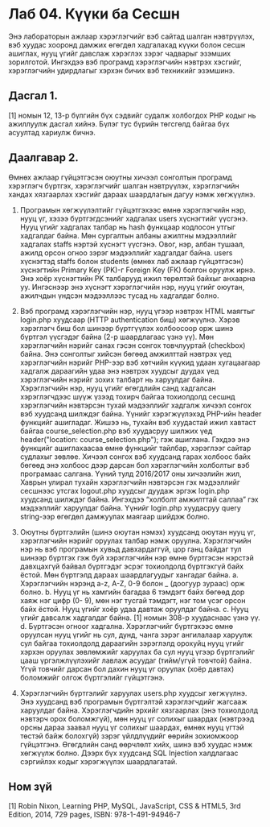 # Лаб 04. Күүки ба Сесшн

Энэ лабораторын ажлаар хэрэглэгчийг вэб сайтад шалган нэвтрүүлэх, вэб хуудас хооронд дамжих өгөгдөл хадгалахад күүки болон сесшн ашиглах, нууц үгийг давслаж хэрэглэх зэрэг чадварыг эзэмших зорилготой. Ингэхдээ вэб програмд хэрэглэгчийн нэвтрэх хэсгийг, хэрэглэгчийн удирдлагыг хэрхэн бичих вэб техникийг эзэмшинэ.

## Дасгал 1. 
[1] номын 12, 13-р бүлгийн бүх сэдвийг судалж холбогдох PHP кодыг нь ажиллуулж дасгал хийнэ. Бүлэг тус бүрийн төгсгөлд байгаа бүх асуултад хариулж бичнэ.

## Даалгавар 2. 
Өмнөх ажлаар гүйцэтгэсэн оюутны хичээл сонголтын програмд хэрэглэгч бүртгэх, хэрэглэгчийг шалган нэвтрүүлэх, хэрэглэгчийн хандах хязгаарлах хэсгийг дараах шаардлагын дагуу нэмж хөгжүүлнэ.

1. Програмын хөгжүүлэлтийг гүйцэтгэхээс өмнө хэрэглэгчийн нэр, нууц үг, хэзээ бүртгэгдсэнийг хадгалах users хүснэгтийг үүсгэнэ. Нууц үгийг хадгалах талбар нь hash функцаар кодлосон утгыг хадгалдаг байна. Мөн сургалтын албаны ажилтны мэдээллийг хадгалах staffs нэртэй хүснэгт үүсгэнэ. Овог, нэр, албан тушаал, ажилд орсон огноо зэрэг мэдээллийг хадгалдаг байна. users хүснэгтэд staffs болон students (өмнөх лаб ажлаар гүйцэтгэсэн) хүснэгтийн Primary Key (PK)-г Foreign Key (FK) болгон оруулж ирнэ. Энэ хоёр хүснэгтийн PK талбарууд ижил төрөлтэй байхыг анхаарна уу. Ингэснээр энэ хүснэгт хэрэглэгчийн нэр, нууц үгийг оюутан, ажилчдын үндсэн мэдээллээс тусад нь хадгалдаг болно.

2. Вэб програмд хэрэглэгчийн нэр, нууц үгээр нэвтрэх HTML маягтыг login.php хуудсаар (HTTP authentication биш) хөгжүүлнэ. Хэрэв хэрэглэгч биш бол шинээр бүртгүүлэх холбоосоор орж шинэ бүртгэл үүсгэдэг байна (2-р шаардлагаас үзнэ үү). Мөн хэрэглэгчийн нэрийг санах гэсэн сонгох товчлууртай (checkbox) байна. Энэ сонголтыг хийсэн бөгөөд амжилттай нэвтрэх үед хэрэглэгчийн нэрийг PHP-ээр вэб хөтчийн күүкид удаан хугацаагаар хадгалж дараагийн удаа энэ нэвтрэх хуудсыг дуудах үед хэрэглэгчийн нэрийг зохих талбарт нь харуулдаг байна. Хэрэглэгчийн нэр, нууц үгийг өгөгдлийн санд хадгалсан хэрэглэгчдээс шүүж үзээд тохирч байгаа тохиолдолд сесшнд хэрэглэгчийн нэвтэрсэн тухай мэдээллийг хадгалж хичээл сонгох вэб хуудсанд шилждэг байна. Үүнийг хэрэгжүүлэхэд PHP-ийн header функцийг ашигладаг.
Жишээ нь, тухайн вэб хуудастай ижил хавтаст байгаа course_selection.php вэб хуудасруу шилжих үед header("location: course_selection.php"); гэж ашиглана. Гэхдээ энэ функцийг ашиглахаасаа өмнө функцийг тайлбар, хэрэглээг сайтар судлахыг зөвлөе.
Хичээл сонгох вэб хуудсанд гарах холбоос байх бөгөөд энэ холбоос дээр дарсан бол хэрэглэгчийн холболтыг вэб програмаас салгана. Үүний тулд
 2016/2017 оны хичээлийн жил, Хаврын улирал
тухайн хэрэглэгчийн нэвтэрсэн гэх мэдээллийг сесшнээс утсгах logout.php хуудсыг дуудаж эргэж login.php хуудсанд шилждэг байна. Ингэхдээ “холболт амжилттай саллаа” гэх мэдээллийг харуулдаг байна. Үүнийг login.php хуудасруу query string-ээр өгөгдөл дамжуулах маягаар шийдэж болно.
3. Оюутны бүртгэлийн (шинэ оюутан нэмэх) хуудсанд оюутан нууц үг, хэрэглэгчийн нэрийг оруулах талбар нэмж оруулна. Хэрэглэгчийн нэр нь вэб програмын хувьд давхардаггүй, цор ганц байдаг тул шинээр бүртгэх гэж буй хэрэглэгчийн нэр өмнө бүртгэсэн нэрстэй давхцахгүй байвал бүртгэдэг эсрэг тохиолдолд бүртгэхгүй байх ёстой. Мөн бүртгэлд дараах шаардлагуудыг хангадаг байна.
a. Хэрэглэгчийн нэрэнд a-z, A-Z, 0-9 болон _ (доогуур зураас) орж болно.
b. Нууц үг нь хамгийн багадаа 6 тэмдэгт байх бөгөөд дор хаяж нэг цифр (0-
9), мөн нэг тусгай тэмдэгт, нэг том үсэг орсон байх ёстой. Нууц үгийг
хоёр удаа давтаж оруулдаг байна.
c. Нууц үгийг давсалж хадгалдаг байна. [1] номын 308-р хуудаснаас үзнэ
үү.
d. Бүртгэсэн огноог хадгална.
Хэрэглэгчийг бүртгэхээс өмнө оруулсан нууц үгийг нь сул, дунд, чанга зэрэг ангилалаар харуулж сул байгаа тохиолдолд дараагийн зэрэглэлд орохуйц нууц үгийг хэрхэн оруулах зөвлөмжийг харуулах ба сул нууц үгээр бүртгэлийг цааш үргэлжлүүлэхийг лавлаж асуудаг (тийм/үгүй товчтой) байна. Үгүй товчийг дарсан бол дахин нууц үг оруулах (хоёр давтах) боломжийг олгож бүртгэлийг гүйцэтгэнэ.
4. Хэрэглэгчийн бүртгэлийг харуулах users.php хуудсыг хөгжүүлнэ. Энэ хуудсанд вэб програмын бүртгэлтэй хэрэглэгчдийг жагсааж харуулдаг байна. Хэрэглэгчдийн эрхийг хязгаарлах (энэ тохиолдолд нэвтэрч орох боломжгүй), мөн нууц үг солихыг шаардах (нэвтрээд орсны дараа заавал нууц үг солихыг шаардах, өмнөх нууц үгтэй төстэй байж болохгүй) зэрэг үйлдлүүдийг өөрийн зохиомжоор гүйцэтгэнэ. Өгөгдлийн санд өөрчлөлт хийх, шинэ вэб хуудас нэмж хөгжүүлж болно.
Дээрх бүх хуудсанд SQL Injection халдлагаас сэргийлэх кодыг хэрэгжүүлэх шаардлагатай.

## Ном зүй

[1] Robin Nixon, Learning PHP, MySQL, JavaScript, CSS & HTML5, 3rd Edition, 2014, 729 pages, ISBN: 978-1-491-94946-7
